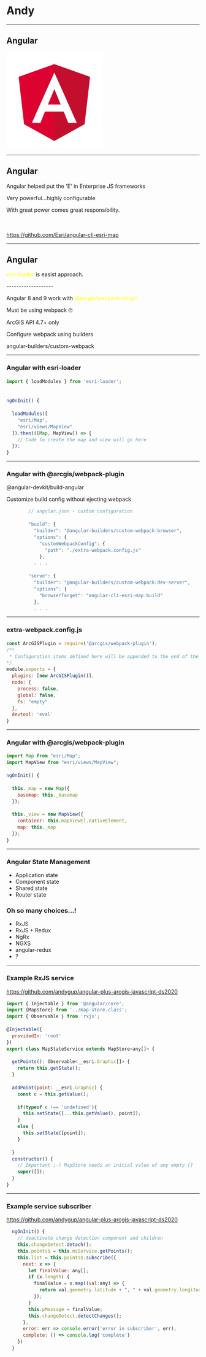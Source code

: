 <!-- .slide: data-background="./../common/slides/section.jpg" -->

# Andy

----
<!-- .slide: data-background="./../common/slides/section.jpg" -->

## Angular

<img src="img/wayson/angular.png" class="transparent" height="250" />

----

## Angular

Angular helped put the 'E' in Enterprise JS frameworks

Very powerful...highly configurable

With great power comes great responsibility. 

<p style='height:20px;'></p>

https://github.com/Esri/angular-cli-esri-map

----

## Angular 

<span style="color: yellow">esri-loader</span> is easist approach.

<p>-------------------</p>

Angular 8 and 9 work with <span style="color: yellow">@arcgis/webpack-plugin</span>

<p class="fragment">Must be using webpack 🙄</p>
<p class="fragment">ArcGIS API 4.7+ only</p>
<p class="fragment">Configure webpack using builders</p>
<p class="fragment">angular-builders/custom-webpack</p>


----

### Angular with esri-loader

```js
import { loadModules } from 'esri-loader';


ngOnInit() {

  loadModules([
    "esri/Map",
    "esri/views/MapView"
  ]).then(([Map, MapView]) => {
    // Code to create the map and view will go here
  });
}
```

----

### Angular with @arcgis/webpack-plugin

@angular-devkit/build-angular

Customize build config without ejecting webpack

```js
        // angular.json - custom configuration

        "build": {
          "builder": "@angular-builders/custom-webpack:browser",
          "options": {
            "customWebpackConfig": {
              "path": "./extra-webpack.config.js"
            },              
          . . .

        "serve": {
          "builder": "@angular-builders/custom-webpack:dev-server",
          "options": {
            "browserTarget": "angular-cli-esri-map:build"
          },          
          . . .        
```

----

### extra-webpack.config.js

```js
const ArcGISPlugin = require('@arcgis/webpack-plugin');
/**
 * Configuration items defined here will be appended to the end of the existing webpack config defined by the Angular CLI.
*/
module.exports = {
  plugins: [new ArcGISPlugin()],
  node: {
    process: false,
    global: false,
    fs: "empty"
  },
  devtool: 'eval'
}
```
----

### Angular with @arcgis/webpack-plugin

```js
import Map from "esri/Map";
import MapView from "esri/views/MapView";

ngOnInit() {

  this._map = new Map({
    basemap: this._basemap 
  });

  this._view = new MapView({
    container: this.mapViewEl.nativeElement,
    map: this._map
  });
}

```

----

### Angular State Management

* Application state
* Component state
* Shared state
* Router state

### Oh so many choices...!

* RxJS
* RxJS + Redux
* NgRx
* NGXS
* angular-redux
* ?

----

### Example RxJS service

https://github.com/andygup/angular-plus-arcgis-javascript-ds2020

```js
import { Injectable } from '@angular/core';
import {MapStore} from '../map-store.class';
import { Observable } from 'rxjs';

@Injectable({
  providedIn: 'root'
})
export class MapStateService extends MapStore<any[]> {

  getPoints(): Observable<__esri.Graphic[]> {
    return this.getState();
  }

  addPoint(point: __esri.Graphic) {
    const c = this.getValue();

    if(typeof c !== 'undefined'){
      this.setState([...this.getValue(), point]);  
    }
    else {
      this.setState([point]);  
    }

  }
  constructor() { 
    // Important ;-) MapStore needs an initial value of any empty []
    super([]);
  }
}

```

----

### Example service subscriber

https://github.com/andygup/angular-plus-arcgis-javascript-ds2020

```js
  ngOnInit() {
    // deactivate change detection component and children
    this.changeDetect.detach();     
    this.points$ = this.msService.getPoints();
    this.list = this.points$.subscribe({
      next: x => { 
        let finalValue: any[];
        if (x.length) {
          finalValue = x.map((val:any) => {
            return val.geometry.latitude + ", " + val.geometry.longitude;
          });
        }
        this.pMessage = finalValue;
        this.changeDetect.detectChanges();
      },
      error: err => console.error('error in subscriber', err),
      complete: () => console.log('complete')
    })
  }
```